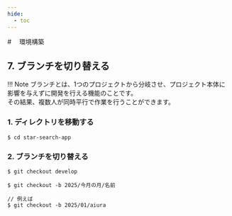```yaml
---
hide:
  - toc
---
```

#　<i class="fa fa-arrow-circle-right" aria-hidden="true"></i> 環境構築

## 7. ブランチを切り替える

!!! Note
    ブランチとは、1つのプロジェクトから分岐させ、プロジェクト本体に影響を与えずに開発を行える機能のことです。<br>
    その結果、複数人が同時平行で作業を行うことができます。

### 1. ディレクトリを移動する

    $ cd star-search-app


### 2. ブランチを切り替える
   
    $ git checkout develop

    $ git checkout -b 2025/今月の月/名前

    // 例えば
    $ git checkout -b 2025/01/aiura

